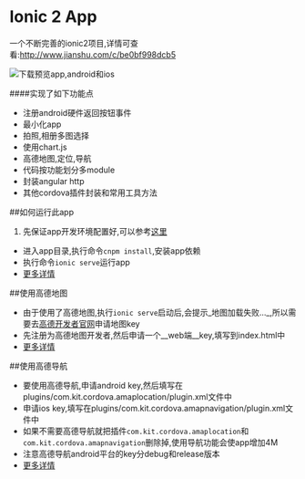 Ionic 2 App 
=====================
一个不断完善的ionic2项目,详情可查看:http://www.jianshu.com/c/be0bf998dcb5

![下载预览app,android和ios](http://ommvqqqk1.bkt.clouddn.com/%E4%BA%8C%E7%BB%B4%E7%A0%81.png)

####实现了如下功能点
* 注册android硬件返回按钮事件
* 最小化app
* 拍照,相册多图选择
* 使用chart.js
* 高德地图,定位,导航
* 代码按功能划分多module
* 封装angular http
* 其他cordova插件封装和常用工具方法

##如何运行此app
1.  先保证app开发环境配置好,可以参考[这里](http://www.jianshu.com/p/1f1205602ce0)
* 进入app目录,执行命令`cnpm install`,安装app依赖
* 执行命令`ionic serve`运行app
* [更多详情](http://www.jianshu.com/p/836392297eb9)

##使用高德地图
* 由于使用了高德地图,执行`ionic serve`启动后,会提示_地图加载失败..._,所以需要去[高德开发者官网](http://lbs.amap.com/dev/)申请地图key
* 先注册为高德地图开发者,然后申请一个__web端__key,填写到index.html中
* [更多详情](http://www.jianshu.com/p/4de365c55668)


##使用高德导航
* 要使用高德导航,申请android key,然后填写在plugins/com.kit.cordova.amaplocation/plugin.xml文件中
* 申请ios key,填写在plugins/com.kit.cordova.amapnavigation/plugin.xml文件中
* 如果不需要高德导航就把插件`com.kit.cordova.amaplocation`和`com.kit.cordova.amapnavigation`删除掉,使用导航功能会使app增加4M
* 注意高德导航android平台的key分debug和release版本
* [更多详情](http://www.jianshu.com/p/85aceaee3b35)

